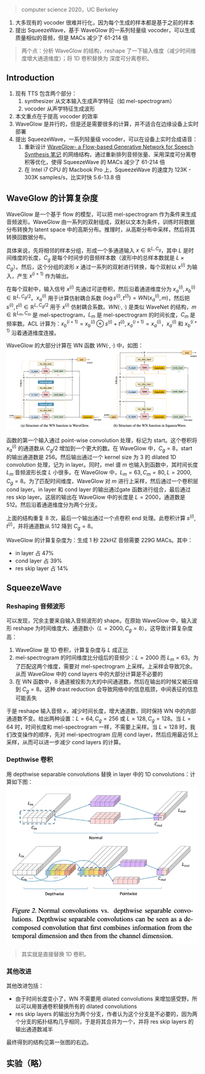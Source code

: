 > computer science 2020，UC Berkeley

1. 大多现有的 vocoder 很难并行化，因为每个生成的样本都是基于之前的样本
2. 提出 SqueezeWave，基于 WaveGlow 的一系列轻量级 vocoder，可以生成质量相似的音频，但是 MACs 减少了 61-214 倍

> 两个点：分析 WaveGlow 的结构，reshape 了一下输入维度（减少时间维度增大通道维度）；将 1D 卷积替换为 深度可分离卷积。

## Introduction

1. 现有 TTS 包含两个部分：
    1. synthesizer 从文本输入生成声学特征（如 mel-spectrogram）
    2. vocoder 从声学特征生成波形
2. 本文重点在于提高 vocoder 的效率
3. WaveGlow 是并行的，但是还是需要很多的计算，并不适合在边缘设备上实时部署
4. 提出 SqueezeWave，一系列轻量级 vocoder，可以在设备上实时合成语音：
    1. 重新设计 [WaveGlow- a Flow-based Generative Network for Speech Synthesis 笔记](../WaveGlow-%20a%20Flow-based%20Generative%20Network%20for%20Speech%20Synthesis%20笔记.md) 的网络结构，通过重新排列音频张量、采用深度可分离卷积等优化，使得 SqueezeWave 的 MACs 减少了 61-214 倍
    2. 在 Intel i7 CPU 的 Macbook Pro 上，SqueezeWave 的速度为 123K - 303K samples/s，比实时快 5.6-13.8 倍

## WaveGlow 的计算复杂度

WaveGlow 是一个基于 flow 的模型，可以把 mel-spectrogram 作为条件来生成音频波形。WaveGlow 由一系列的双射组成，双射以文本为条件，训练时将数据分布转换为 latent space 中的高斯分布。推理时，从高斯分布中采样，然后将其转换回数据分布。

具体来说，先将相邻的样本分组，形成一个多通道输入 $x \in \mathbb{R}^{L,C_g}$，其中 $L$ 是时间维度的长度，$C_g$ 是每个时间步的音频样本数（波形中的总样本数就是 $L \times C_g$）。然后，这个分组的波形 $x$ 通过一系列的双射进行转换，每个双射以 $x^{(i)}$ 为输入，产生 $x^{(i+1)}$ 作为输出。

在每个双射中，输入信号 $x^{(i)}$ 先通过可逆卷积，然后沿着通道维度分为 $x_a^{(i)}, x_b^{(i)} \in \mathbb{R}^{L,C_g/2}$。$x_a^{(i)}$ 用于计算仿射耦合系数 $(\log s^{(i)}, t^{(i)}) = WN(x_a^{(i)}, m)$，然后把 $s^{(i)}, t^{(i)} \in \mathbb{R}^{L,C_g/2}$ 用于 $x^{(i)}$ 仿射耦合系数。$WN(·,·)$ 是类似 WaveNet 的结构，$m \in \mathbb{R}^{L_m,C_m}$ 是 mel-spectrogram，$L_m$ 是 mel-spectrogram 的时间长度，$C_m$ 是频率数。ACL 计算为：$x_b^{(i+1)} = x_b^{(i)} \otimes s^{(i)} + t^{(i)}, x_a^{(i+1)}=x_a^{(i)}$，$x_a^{(i)}$ 和 $x_b^{(i+1)}$ 沿着通道维度连接。

WaveGlow 的大部分计算在 WN 函数 $WN(·,·)$ 中，如图：
![](image/Pasted%20image%2020240328160956.png)

函数的第一个输入通过 point-wise convolution 处理，标记为 start。这个卷积将 $x_a^{(i)}$ 的通道数从 $C_g/2$ 增加到一个更大的数。在 WaveGlow 中，$C_g=8$，start 的输出通道数是 256。然后输出通过一个 kernel size 为 3 的 dilated 1D convolution 处理，记为 in layer。同时，mel 谱 $m$ 也输入到函数中，其时间长度 $L_m$ 音频波形长度 $L$ 小很多。在 WaveGlow 中，$L_m=63,C_m=80,L=2000,C_g=8$。为了匹配时间维度，WaveGlow 对 $m$ 进行上采样，然后通过一个卷积层 cond layer。in layer 和 cond layer 的输出通过gate 函数进行组合，最后通过 res skip layer。这层的输出在 WaveGlow 中的长度是 $L=2000$，通道数是 512。然后沿着通道维度分为两个分支。

上面的结构重复 8 次，最后一个输出通过一个点卷积 end 处理。此卷积计算 $s^{(i)}, t^{(i)}$，并将通道数从 512 降到 $C_g=8$。

WaveGlow 的计算复杂度为：生成 1 秒 22kHZ 音频需要 229G MACs。其中：
+ in layer 占 47%
+ cond layer 占 39%
+ res skip layer 占 14%

## SqueezeWave

### Reshaping 音频波形

可以发现，冗余主要来自输入音频波形的 shape。在原始 WaveGlow 中，输入波形 reshape 为时间维度大、通道数小（$L=2000,C_g=8$）。这导致计算复杂度高：
1. WaveGlow 是 1D 卷积，计算复杂度与 $L$ 成正比
2. mel-spectrogram 的时间维度比分组后的音频少：$L=2000$ 而 $L_m=63$。为了匹配这两个维度，需要对 mel-spectrogram 上采样。上采样会导致冗余。从而 WaveGlow 中的 cond layers 中的大部分计算是不必要的
3. 在 WN 函数中，8 通道被投影为大的中间通道数，然后在输出的时候又被压缩到 $C_g=8$。这种 drast reduction 会导致网络中的信息瓶颈，中间表征的信息可能丢失

于是 reshape 输入音频 $x$，减少时间长度，增大通道数，同时保持 WN 中的内部通道数不变。给出两种设置：$L=64,C_g=256$ 或 $L=128,C_g=128$。当 $L=64$ 时，时间长度和 mel-spectrogram 一样，不需要上采样。当 $L=128$ 时，我们改变操作的顺序，先对 mel-spectrogram 应用 cond layer，然后应用最近邻上采样，从而可以进一步减少 cond layers 的计算。

### Depthwise 卷积

用 depthwise separable convolutions 替换 in layer 中的 1D convolutions：计算如下图：
![](image/Pasted%20image%2020240328163217.png)

> 其实就是直接替换 1D 卷积。

### 其他改进

其他改进包括：
+ 由于时间长度变小了，WN 不需要用 dilated convolutions 来增加感受野，所以可以用普通卷积替换所有的 dilated convolutions
+ res skip layers 的输出分为两个分支，作者认为这个分支是不必要的，因为两个分支的拓扑结构几乎相同，于是将其合并为一个，并将 res skip layers 的输出通道数减半

最终得到的结构见第一张图的右边。

## 实验（略）

